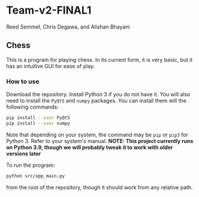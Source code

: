 # Team-v2-FINAL1

Reed Semmel, Chris Degawa, and Alishan Bhayani

## Chess

This is a program for playing chess. In its current form, it is very basic, but
it has an intuitive GUI for ease of play.

### How to use

Download the repository. Install Python 3 if you do not have it. You will also
need to install the `PyQt5` and `numpy` packages. You can install them will the following
commands:

```bash
pip install --user PyQt5
pip install --user numpy
```

Note that depending on your system, the command may be `pip` or `pip3` for
Python 3. Refer to your system's manual. **NOTE: This project currently runs on
Python 3.9, though we will probably tweak it to work with older versions later**

To run the program:

```bash
python src/app_main.py
```

from the root of the repository, though it should work from any relative path.
